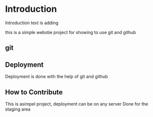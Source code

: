 # Introduction
Introduction text is adding

this is a simple webstie project for 
showing to use git and github

## git

## Deployment
Deployment is done with the help of git and github

## How to Contribute

This is asimpel project, deployment can be on any server
Done for the staging area
